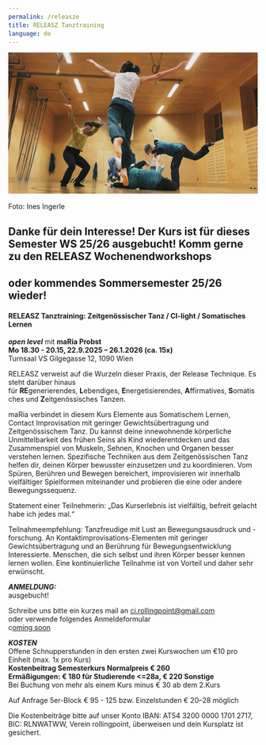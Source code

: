 ```yaml
---
permalink: /releasze
title: RELEASZ Tanztraining
language: de
---
```

![](/assets/uploads/image00008.jpeg)

Foto: Ines Ingerle

## Danke für dein Interesse! Der Kurs ist für dieses Semester WS 25/26 ausgebucht! Komm gerne zu den RELEASZ Wochenendworkshops

## oder kommendes Sommersemester 25/26 wieder!

#### RELEASZ Tanztraining: Zeitgenössischer Tanz / CI-light / Somatisches Lernen

***open level*** mit **maRia Probst**\
**Mo 18.30 - 20.15, 22.9.2025 – 26.1.2026 (ca. 15x)**\
Turnsaal VS Gilgegasse 12, 1090 Wien

RELEASZ verweist auf die Wurzeln dieser Praxis, der Release Technique. Es steht darüber hinaus für **RE**generierendes, **L**ebendiges, **E**nergetisierendes, **A**ffirmatives, **S**omatisches und **Z**eitgenössisches Tanzen.

maRia verbindet in diesem Kurs Elemente aus Somatischem Lernen, Contact Improvisation mit geringer Gewichtsübertragung und Zeitgenössischem Tanz. Du kannst deine innewohnende körperliche Unmittelbarkeit des frühen Seins als Kind wiederentdecken und das Zusammenspiel von Muskeln, Sehnen, Knochen und Organen besser verstehen lernen. Spezifische Techniken aus dem Zeitgenössischen Tanz helfen dir, deinen Körper bewusster einzusetzen und zu koordinieren. Vom Spüren, Berühren und Bewegen bereichert, improvisieren wir innerhalb vielfältiger Spielformen miteinander und probieren die eine oder andere Bewegungssequenz.

Statement einer Teilnehmerin: „Das Kurserlebnis ist vielfältig, befreit gelacht habe ich jedes mal.“

Teilnahmeempfehlung: Tanzfreudige mit Lust an Bewegungsausdruck und -forschung. An Kontaktimprovisations-Elementen mit geringer Gewichtsübertragung und an Berührung für Bewegungsentwicklung Interessierte. Menschen, die sich selbst und ihren Körper besser kennen lernen wollen. Eine kontinuierliche Teilnahme ist von Vorteil und daher sehr erwünscht.

***ANMELDUNG:***\
ausgebucht!

Schreibe uns bitte ein kurzes mail an ci.rollingpoint@gmail.com\
oder verwende folgendes Anmeldeformular\
c[oming soon](https://forms.gle/D5bwoQwoeueLpRCw7)

***KOSTEN***\
Offene Schnupperstunden in den ersten zwei Kurswochen um €10 pro Einheit (max. 1x pro Kurs)\
**Kostenbeitrag Semesterkurs Normalpreis € 260**\
**Ermäßigungen: € 180 für Studierende <=28a, € 220 Sonstige**\
Bei Buchung von mehr als einem Kurs minus € 30 ab dem 2.Kurs

Auf Anfrage 5﻿er-Block € 95 - 125 bzw. Einzelstunden € 20–28 möglich

Die Kostenbeiträge bitte auf unser Konto IBAN: AT54 3200 0000 1701 2717, BIC: RLNWATWW, Verein rollingpoint, überweisen und dein Kursplatz ist gesichert.